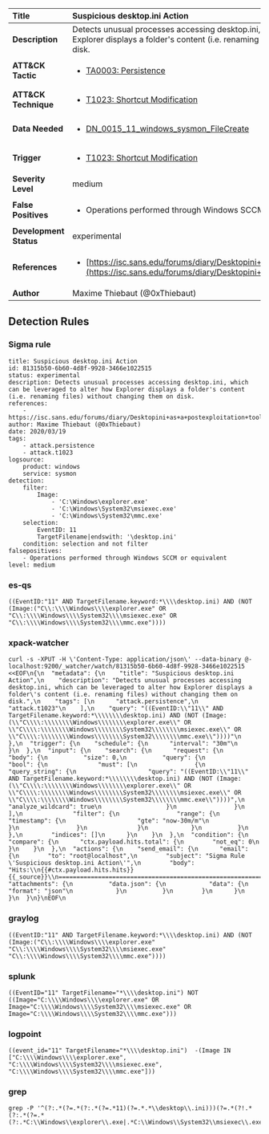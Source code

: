 | Title                    | Suspicious desktop.ini Action       |
|:-------------------------|:------------------|
| **Description**          | Detects unusual processes accessing desktop.ini, which can be leveraged to alter how Explorer displays a folder's content (i.e. renaming files) without changing them on disk. |
| **ATT&amp;CK Tactic**    |  <ul><li>[TA0003: Persistence](https://attack.mitre.org/tactics/TA0003)</li></ul>  |
| **ATT&amp;CK Technique** | <ul><li>[T1023: Shortcut Modification](https://attack.mitre.org/techniques/T1023)</li></ul>  |
| **Data Needed**          | <ul><li>[DN_0015_11_windows_sysmon_FileCreate](../Data_Needed/DN_0015_11_windows_sysmon_FileCreate.md)</li></ul>  |
| **Trigger**              | <ul><li>[T1023: Shortcut Modification](../Triggers/T1023.md)</li></ul>  |
| **Severity Level**       | medium |
| **False Positives**      | <ul><li>Operations performed through Windows SCCM or equivalent</li></ul>  |
| **Development Status**   | experimental |
| **References**           | <ul><li>[https://isc.sans.edu/forums/diary/Desktopini+as+a+postexploitation+tool/25912/](https://isc.sans.edu/forums/diary/Desktopini+as+a+postexploitation+tool/25912/)</li></ul>  |
| **Author**               | Maxime Thiebaut (@0xThiebaut) |


## Detection Rules

### Sigma rule

```
title: Suspicious desktop.ini Action
id: 81315b50-6b60-4d8f-9928-3466e1022515
status: experimental
description: Detects unusual processes accessing desktop.ini, which can be leveraged to alter how Explorer displays a folder's content (i.e. renaming files) without changing them on disk.
references:
    - https://isc.sans.edu/forums/diary/Desktopini+as+a+postexploitation+tool/25912/
author: Maxime Thiebaut (@0xThiebaut)
date: 2020/03/19
tags:
    - attack.persistence
    - attack.t1023
logsource:
    product: windows
    service: sysmon
detection:
    filter:
        Image:
            - 'C:\Windows\explorer.exe'
            - 'C:\Windows\System32\msiexec.exe'
            - 'C:\Windows\System32\mmc.exe'
    selection:
        EventID: 11
        TargetFilename|endswith: '\desktop.ini'
    condition: selection and not filter
falsepositives:
    - Operations performed through Windows SCCM or equivalent
level: medium

```





### es-qs
    
```
((EventID:"11" AND TargetFilename.keyword:*\\\\desktop.ini) AND (NOT (Image:("C\\:\\\\Windows\\\\explorer.exe" OR "C\\:\\\\Windows\\\\System32\\\\msiexec.exe" OR "C\\:\\\\Windows\\\\System32\\\\mmc.exe"))))
```


### xpack-watcher
    
```
curl -s -XPUT -H \'Content-Type: application/json\' --data-binary @- localhost:9200/_watcher/watch/81315b50-6b60-4d8f-9928-3466e1022515 <<EOF\n{\n  "metadata": {\n    "title": "Suspicious desktop.ini Action",\n    "description": "Detects unusual processes accessing desktop.ini, which can be leveraged to alter how Explorer displays a folder\'s content (i.e. renaming files) without changing them on disk.",\n    "tags": [\n      "attack.persistence",\n      "attack.t1023"\n    ],\n    "query": "((EventID:\\"11\\" AND TargetFilename.keyword:*\\\\\\\\desktop.ini) AND (NOT (Image:(\\"C\\\\:\\\\\\\\Windows\\\\\\\\explorer.exe\\" OR \\"C\\\\:\\\\\\\\Windows\\\\\\\\System32\\\\\\\\msiexec.exe\\" OR \\"C\\\\:\\\\\\\\Windows\\\\\\\\System32\\\\\\\\mmc.exe\\"))))"\n  },\n  "trigger": {\n    "schedule": {\n      "interval": "30m"\n    }\n  },\n  "input": {\n    "search": {\n      "request": {\n        "body": {\n          "size": 0,\n          "query": {\n            "bool": {\n              "must": [\n                {\n                  "query_string": {\n                    "query": "((EventID:\\"11\\" AND TargetFilename.keyword:*\\\\\\\\desktop.ini) AND (NOT (Image:(\\"C\\\\:\\\\\\\\Windows\\\\\\\\explorer.exe\\" OR \\"C\\\\:\\\\\\\\Windows\\\\\\\\System32\\\\\\\\msiexec.exe\\" OR \\"C\\\\:\\\\\\\\Windows\\\\\\\\System32\\\\\\\\mmc.exe\\"))))",\n                    "analyze_wildcard": true\n                  }\n                }\n              ],\n              "filter": {\n                "range": {\n                  "timestamp": {\n                    "gte": "now-30m/m"\n                  }\n                }\n              }\n            }\n          }\n        },\n        "indices": []\n      }\n    }\n  },\n  "condition": {\n    "compare": {\n      "ctx.payload.hits.total": {\n        "not_eq": 0\n      }\n    }\n  },\n  "actions": {\n    "send_email": {\n      "email": {\n        "to": "root@localhost",\n        "subject": "Sigma Rule \'Suspicious desktop.ini Action\'",\n        "body": "Hits:\\n{{#ctx.payload.hits.hits}}{{_source}}\\n================================================================================\\n{{/ctx.payload.hits.hits}}",\n        "attachments": {\n          "data.json": {\n            "data": {\n              "format": "json"\n            }\n          }\n        }\n      }\n    }\n  }\n}\nEOF\n
```


### graylog
    
```
((EventID:"11" AND TargetFilename.keyword:*\\\\desktop.ini) AND (NOT (Image:("C\\:\\\\Windows\\\\explorer.exe" "C\\:\\\\Windows\\\\System32\\\\msiexec.exe" "C\\:\\\\Windows\\\\System32\\\\mmc.exe"))))
```


### splunk
    
```
((EventID="11" TargetFilename="*\\\\desktop.ini") NOT ((Image="C:\\\\Windows\\\\explorer.exe" OR Image="C:\\\\Windows\\\\System32\\\\msiexec.exe" OR Image="C:\\\\Windows\\\\System32\\\\mmc.exe")))
```


### logpoint
    
```
((event_id="11" TargetFilename="*\\\\desktop.ini")  -(Image IN ["C:\\\\Windows\\\\explorer.exe", "C:\\\\Windows\\\\System32\\\\msiexec.exe", "C:\\\\Windows\\\\System32\\\\mmc.exe"]))
```


### grep
    
```
grep -P '^(?:.*(?=.*(?:.*(?=.*11)(?=.*.*\\desktop\\.ini)))(?=.*(?!.*(?:.*(?=.*(?:.*C:\\Windows\\explorer\\.exe|.*C:\\Windows\\System32\\msiexec\\.exe|.*C:\\Windows\\System32\\mmc\\.exe))))))'
```



